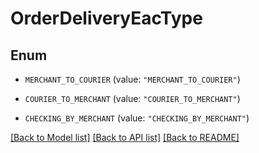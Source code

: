 # OrderDeliveryEacType

## Enum


* `MERCHANT_TO_COURIER` (value: `"MERCHANT_TO_COURIER"`)

* `COURIER_TO_MERCHANT` (value: `"COURIER_TO_MERCHANT"`)

* `CHECKING_BY_MERCHANT` (value: `"CHECKING_BY_MERCHANT"`)


[[Back to Model list]](../README.md#documentation-for-models) [[Back to API list]](../README.md#documentation-for-api-endpoints) [[Back to README]](../README.md)


